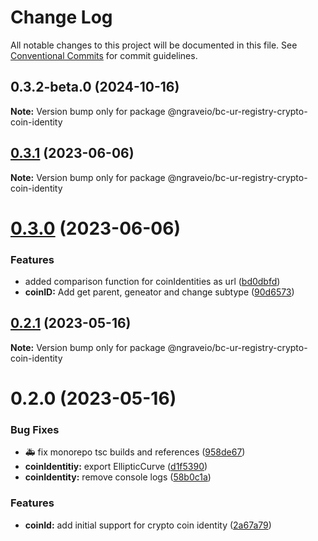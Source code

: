 # Change Log

All notable changes to this project will be documented in this file.
See [Conventional Commits](https://conventionalcommits.org) for commit guidelines.

## 0.3.2-beta.0 (2024-10-16)

**Note:** Version bump only for package @ngraveio/bc-ur-registry-crypto-coin-identity

## [0.3.1](https://github.com/ngraveio/ur-registry/compare/@ngraveio/bc-ur-registry-crypto-coin-identity@0.3.0...@ngraveio/bc-ur-registry-crypto-coin-identity@0.3.1) (2023-06-06)

**Note:** Version bump only for package @ngraveio/bc-ur-registry-crypto-coin-identity

# [0.3.0](https://github.com/ngraveio/ur-registry/compare/@ngraveio/bc-ur-registry-crypto-coin-identity@0.2.1...@ngraveio/bc-ur-registry-crypto-coin-identity@0.3.0) (2023-06-06)

### Features

- added comparison function for coinIdentities as url ([bd0dbfd](https://github.com/ngraveio/ur-registry/commit/bd0dbfd420cbdb254f299f6af877ea25a280c008))
- **coinID:** Add get parent, geneator and change subtype ([90d6573](https://github.com/ngraveio/ur-registry/commit/90d6573bae18746692bcffecc3cc0224de6b03b4))

## [0.2.1](https://github.com/ngraveio/ur-registry/compare/@ngraveio/bc-ur-registry-crypto-coin-identity@0.2.0...@ngraveio/bc-ur-registry-crypto-coin-identity@0.2.1) (2023-05-16)

**Note:** Version bump only for package @ngraveio/bc-ur-registry-crypto-coin-identity

# 0.2.0 (2023-05-16)

### Bug Fixes

- :ambulance: fix monorepo tsc builds and references ([958de67](https://github.com/ngraveio/ur-registry/commit/958de6779f932820bf37a2781b54ed02cc4d4387))
- **coinIdentitiy:** export EllipticCurve ([d1f5390](https://github.com/ngraveio/ur-registry/commit/d1f53904dc2d465865699167c941c56d2559a8c0))
- **coinIdentity:** remove console logs ([58b0c1a](https://github.com/ngraveio/ur-registry/commit/58b0c1ad2de0771b5037e3caba296aa50c8360c1))

### Features

- **coinId:** add initial support for crypto coin identity ([2a67a79](https://github.com/ngraveio/ur-registry/commit/2a67a79371509f2d7202ea97a54e4648b93870b6))
